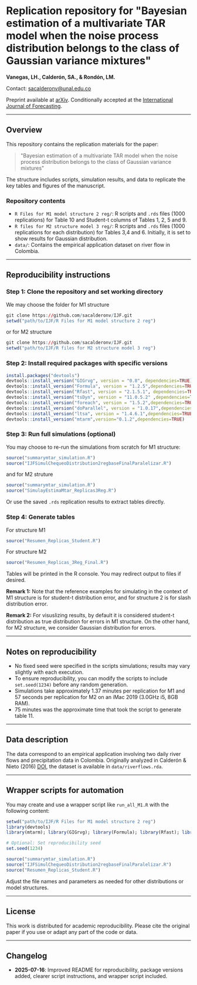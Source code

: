 # Replication repository for "Bayesian estimation of a multivariate TAR model when the noise process distribution belongs to the class of Gaussian variance mixtures"

**Vanegas, LH., Calderón, SA., & Rondón, LM.**

Contact: [sacalderonv@unal.edu.co](mailto\:sacalderonv@unal.edu.co)

Preprint available at [arXiv](https://www.arxiv.org/pdf/2503.04593). Conditionally accepted at the [International Journal of Forecasting](https://forecasters.org/ijf).

---

## Overview

This repository contains the replication materials for the paper:

> "Bayesian estimation of a multivariate TAR model when the noise process distribution belongs to the class of Gaussian variance mixtures"

The structure includes scripts, simulation results, and data to replicate the key tables and figures of the manuscript.

### Repository contents

- `R Files for M1 model structure 2 reg/`: R scripts and `.rds` files (1000 replications) for Table 10 and Student-t columns of Tables 1, 2, 5 and 9.
- `R files for M2 structure model 3 reg/`: R scripts and `.rds` files (1000 replications for each distribution) for Tables 3,4 and 6. Initially, it is set to show results for Gaussian distribution.
- `data/`: Contains the empirical application dataset on river flow in Colombia.

---

## Reproducibility instructions

### Step 1: Clone the repository and set working directory
We may choose the folder for M1 structure
```r
git clone https://github.com/sacalderonv/IJF.git
setwd("path/to/IJF/R Files for M1 model structure 2 reg")
```
or for M2 structure

```r
git clone https://github.com/sacalderonv/IJF.git
setwd("path/to/IJF/R files for M2 structure model 3 reg")
```

### Step 2: Install required packages with specific versions

```r
install.packages("devtools")
devtools::install_version("GIGrvg", version = "0.8", dependencies=TRUE)
devtools::install_version("Formula", version = "1.2.5",dependencies=TRUE)
devtools::install_version("Rfast", version = "2.1.5.1", dependencies=TRUE)
devtools::install_version("tsDyn", version = "11.0.5.2" ,dependencies=TRUE)
devtools::install_version("foreach", version = "1.5.2",dependencies=TRUE)
devtools::install_version("doParallel", version = "1.0.17",dependencies=TRUE)
devtools::install_version("ltsa", version = "1.4.6.1",dependencies=TRUE)
devtools::install_version("mtarm",version="0.1.2",dependencies=TRUE)
```

### Step 3: Run full simulations (optional)

You may choose to re-run the simulations from scratch for M1 structure:

```r
source("summarymtar_simulation.R")
source("IJFSimulChequeoDistribution2regbaseFinalParalelizar.R")
```
and for M2 struture

```r
source("summarymtar_simulation.R")
source("SimulayEstimaMtar_Replicas3Reg.R")
```

Or use the saved `.rds` replication results to extract tables directly.

### Step 4: Generate tables

For structure M1
```r
source("Resumen_Replicas_Student.R")
```

For structure M2
```r
source("Resumen_Replicas_3Reg_Final.R")
```

Tables will be printed in the R console. You may redirect output to files if desired.


**Remark 1:** Note that the reference examples for simulating in the context of M1 structure is for student-t distribution error, and for structure 2 is for slash distribution error.

**Remark 2:** For visuslizing results, by default it is considered student-t distribution as true distribution for errors in M1 structure. On the other hand, for M2 structure, we consider Gaussian distribution for errors.

---

## Notes on reproducibility

- No fixed seed were specified in the scripts simulations; results may vary slightly with each execution.
- To ensure reproducibility, you can modify the scripts to include `set.seed(1234)` before any random generation.
- Simulations take approximately 1.37 minutes per replication for M1 and 57 seconds per replication for M2 on an iMac 2019 (3.0GHz i5, 8GB RAM).
- 75 minutes was the approximate time that took the script to generate table 11.

---

## Data description

The data correspond to an empirical application involving two daily river flows and precipitation data in Colombia. Originally analyzed in Calderón & Nieto (2016) [DOI](https://doi.org/10.1080/03610926.2014.990758), the dataset is available in `data/riverflows.rda`.

---

## Wrapper scripts for automation

You may create and use a wrapper script like `run_all_M1.R` with the following content:

```r
setwd("path/to/IJF/R Files for M1 model structure 2 reg")
library(devtools)
library(mtarm); library(GIGrvg); library(Formula); library(Rfast); library(tsDyn)

# Optional: Set reproducibility seed
set.seed(1234)

source("summarymtar_simulation.R")
source("IJFSimulChequeoDistribution2regbaseFinalParalelizar.R")
source("Resumen_Replicas_Student.R")
```

Adjust the file names and parameters as needed for other distributions or model structures.

---

## License

This work is distributed for academic reproducibility. Please cite the original paper if you use or adapt any part of the code or data.

---

## Changelog

- **2025-07-16**: Improved README for reproducibility, package versions added, clearer script instructions, and wrapper script included.

